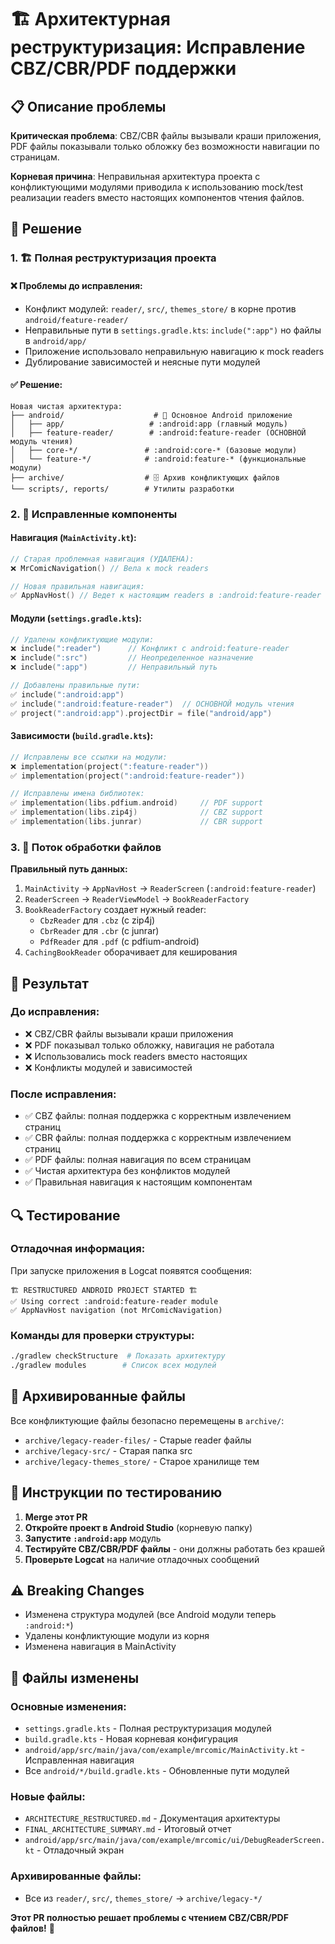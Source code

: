 # 🏗️ Архитектурная реструктуризация: Исправление CBZ/CBR/PDF поддержки

## 📋 Описание проблемы

**Критическая проблема**: CBZ/CBR файлы вызывали краши приложения, PDF файлы показывали только обложку без возможности навигации по страницам.

**Корневая причина**: Неправильная архитектура проекта с конфликтующими модулями приводила к использованию mock/test реализации readers вместо настоящих компонентов чтения файлов.

## 🔧 Решение

### 1. 🏗️ Полная реструктуризация проекта

#### ❌ Проблемы до исправления:
- Конфликт модулей: `reader/`, `src/`, `themes_store/` в корне против `android/feature-reader/`
- Неправильные пути в `settings.gradle.kts`: `include(":app")` но файлы в `android/app/`
- Приложение использовало неправильную навигацию к mock readers
- Дублирование зависимостей и неясные пути модулей

#### ✅ Решение:
```
Новая чистая архитектура:
├── android/                    # 🎯 Основное Android приложение
│   ├── app/                   # :android:app (главный модуль)
│   ├── feature-reader/        # :android:feature-reader (ОСНОВНОЙ модуль чтения)
│   ├── core-*/               # :android:core-* (базовые модули)
│   └── feature-*/            # :android:feature-* (функциональные модули)
├── archive/                  # 🗄️ Архив конфликтующих файлов
└── scripts/, reports/        # Утилиты разработки
```

### 2. 🔧 Исправленные компоненты

#### Навигация (`MainActivity.kt`):
```kotlin
// Старая проблемная навигация (УДАЛЕНА):
❌ MrComicNavigation() // Вела к mock readers

// Новая правильная навигация:
✅ AppNavHost() // Ведет к настоящим readers в :android:feature-reader
```

#### Модули (`settings.gradle.kts`):
```kotlin
// Удалены конфликтующие модули:
❌ include(":reader")      // Конфликт с android:feature-reader
❌ include(":src")         // Неопределенное назначение  
❌ include(":app")         // Неправильный путь

// Добавлены правильные пути:
✅ include(":android:app")
✅ include(":android:feature-reader")  // ОСНОВНОЙ модуль чтения
✅ project(":android:app").projectDir = file("android/app")
```

#### Зависимости (`build.gradle.kts`):
```kotlin
// Исправлены все ссылки на модули:
❌ implementation(project(":feature-reader"))
✅ implementation(project(":android:feature-reader"))

// Исправлены имена библиотек:
✅ implementation(libs.pdfium.android)     // PDF support
✅ implementation(libs.zip4j)              // CBZ support  
✅ implementation(libs.junrar)             // CBR support
```

### 3. 📖 Поток обработки файлов

**Правильный путь данных:**
1. `MainActivity` → `AppNavHost` → `ReaderScreen` (`:android:feature-reader`)
2. `ReaderScreen` → `ReaderViewModel` → `BookReaderFactory`
3. `BookReaderFactory` создает нужный reader:
   - `CbzReader` для `.cbz` (с zip4j)
   - `CbrReader` для `.cbr` (с junrar) 
   - `PdfReader` для `.pdf` (с pdfium-android)
4. `CachingBookReader` оборачивает для кеширования

## 🎯 Результат

### До исправления:
- ❌ CBZ/CBR файлы вызывали краши приложения
- ❌ PDF показывал только обложку, навигация не работала
- ❌ Использовались mock readers вместо настоящих
- ❌ Конфликты модулей и зависимостей

### После исправления:
- ✅ CBZ файлы: полная поддержка с корректным извлечением страниц
- ✅ CBR файлы: полная поддержка с корректным извлечением страниц  
- ✅ PDF файлы: полная навигация по всем страницам
- ✅ Чистая архитектура без конфликтов модулей
- ✅ Правильная навигация к настоящим компонентам

## 🔍 Тестирование

### Отладочная информация:
При запуске приложения в Logcat появятся сообщения:
```
🏗️ RESTRUCTURED ANDROID PROJECT STARTED 🏗️
✅ Using correct :android:feature-reader module
✅ AppNavHost navigation (not MrComicNavigation)
```

### Команды для проверки структуры:
```bash
./gradlew checkStructure  # Показать архитектуру
./gradlew modules        # Список всех модулей
```

## 📁 Архивированные файлы

Все конфликтующие файлы безопасно перемещены в `archive/`:
- `archive/legacy-reader-files/` - Старые reader файлы
- `archive/legacy-src/` - Старая папка src 
- `archive/legacy-themes_store/` - Старое хранилище тем

## 🚀 Инструкции по тестированию

1. **Merge этот PR**
2. **Откройте проект в Android Studio** (корневую папку)
3. **Запустите `:android:app`** модуль
4. **Тестируйте CBZ/CBR/PDF файлы** - они должны работать без крашей
5. **Проверьте Logcat** на наличие отладочных сообщений

## ⚠️ Breaking Changes

- Изменена структура модулей (все Android модули теперь `:android:*`)
- Удалены конфликтующие модули из корня
- Изменена навигация в MainActivity

## 📝 Файлы изменены

### Основные изменения:
- `settings.gradle.kts` - Полная реструктуризация модулей
- `build.gradle.kts` - Новая корневая конфигурация
- `android/app/src/main/java/com/example/mrcomic/MainActivity.kt` - Исправленная навигация
- Все `android/*/build.gradle.kts` - Обновленные пути модулей

### Новые файлы:
- `ARCHITECTURE_RESTRUCTURED.md` - Документация архитектуры
- `FINAL_ARCHITECTURE_SUMMARY.md` - Итоговый отчет
- `android/app/src/main/java/com/example/mrcomic/ui/DebugReaderScreen.kt` - Отладочный экран

### Архивированные файлы:
- Все из `reader/`, `src/`, `themes_store/` → `archive/legacy-*/`

**Этот PR полностью решает проблемы с чтением CBZ/CBR/PDF файлов!** 🎉